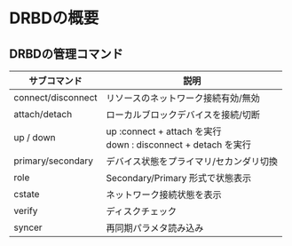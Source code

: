
# DRBDの概要


## DRBDの管理コマンド
|サブコマンド|説明|
|--|--|
|connect/disconnect|リソースのネットワーク接続有効/無効|
|attach/detach|ローカルブロックデバイスを接続/切断|
|up / down |up :connect + attach を実行</br>down : disconnect + detach を実行|
|primary/secondary|デバイス状態をプライマリ/セカンダリ切換|
|role |Secondary/Primary 形式で状態表示|
|cstate|ネットワーク接続状態を表示|
|verify|ディスクチェック|
|syncer|再同期パラメタ読み込み|

